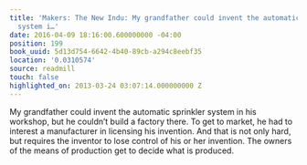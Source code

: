 ```yaml
---
title: 'Makers: The New Indu: My grandfather could invent the automatic sprinkler
  system i…'
date: 2016-04-09 18:16:00.600000000 -04:00
position: 199
book_uuid: 5d13d754-6642-4b40-89cb-a294c8eebf35
location: '0.0310574'
source: readmill
touch: false
highlighted_on: 2013-03-24 03:07:14.000000000 Z
---
```


My grandfather could invent the automatic sprinkler system in his workshop, but he couldn’t build a factory there. To get to market, he had to interest a manufacturer in licensing his invention. And that is not only hard, but requires the inventor to lose control of his or her invention. The owners of the means of production get to decide what is produced.